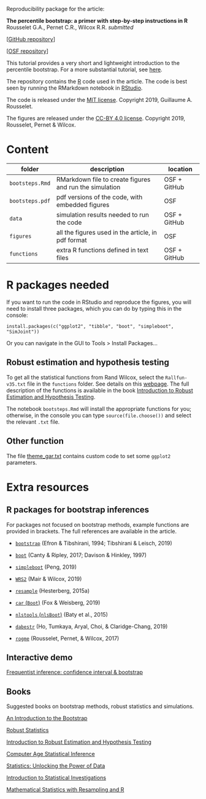 Reproducibility package for the article:

**The percentile bootstrap: a primer with step-by-step instructions in R**
Rousselet G.A., Pernet C.R., Wilcox R.R.
*submitted*

[[GitHub repository](https://github.com/GRousselet/bootsteps)]

[[OSF repository](https://osf.io/dvuze/)]

This tutorial provides a very short and lightweight introduction to the percentile bootstrap. For a more substantial tutorial, see [here](https://osf.io/8b4t5/).

The repository contains the [R](https://www.r-project.org/) code  used in the article. The code is best seen by running the RMarkdown notebook in [RStudio](https://www.rstudio.com/).

The code is released under the [MIT license](https://opensource.org/licenses/MIT). Copyright 2019, Guillaume A. Rousselet.

The figures are released under the [CC-BY 4.0 license](https://creativecommons.org/licenses/by/4.0/legalcode). Copyright 2019, Rousselet, Pernet & Wilcox.

# Content
|folder|description|location|
|-----|-----|-----|
|`bootsteps.Rmd`|RMarkdown file to create figures and run the simulation|OSF + GitHub|
|`bootsteps.pdf`|pdf versions of the code, with embedded figures|OSF|
|`data`|simulation results needed to run the code|OSF + GitHub|
|`figures`|all the figures used in the article, in pdf format|OSF|
|`functions`|extra R functions defined in text files|OSF + GitHub|

# R packages needed
If you want to run the code in RStudio and reproduce the figures, you will need to install three packages, which you can do by typing this in the console:

`install.packages(c("ggplot2", "tibble", "boot", "simpleboot", "SimJoint"))`

Or you can navigate in the GUI to Tools > Install Packages...

## Robust estimation and hypothesis testing
To get all the statistical functions from Rand Wilcox, select the `Rallfun-v35.txt` file in the `functions` folder. See details on this [webpage](https://dornsife.usc.edu/labs/rwilcox/software/). The full description of the functions is available in the book [Introduction to Robust Estimation and Hypothesis Testing](https://books.google.co.uk/books/about/Introduction_to_Robust_Estimation_and_Hy.html?id=8f8nBb4__EYC&printsec=frontcover&source=kp_read_button&redir_esc=y#v=onepage&q&f=false).

The notebook `bootsteps.Rmd` will install the appropriate functions for you; otherwise, in the console you can type `source(file.choose())` and select the relevant `.txt` file.

## Other function
The file [theme_gar.txt](https://github.com/GRousselet/articles/blob/master/bootstrap/functions/theme_gar.txt) contains custom code to set some `ggplot2` parameters.

# Extra resources

## R packages for bootstrap inferences

For packages not focused on bootstrap methods, example functions are provided in brackets. The full references are available in the article.

- [`bootstrap`](https://cran.r-project.org/web/packages/bootstrap/) (Efron & Tibshirani, 1994; Tibshirani & Leisch, 2019)

- [`boot`](https://cran.r-project.org/web/packages/boot/) (Canty & Ripley, 2017; Davison & Hinkley, 1997)

- [`simpleboot`](https://cran.r-project.org/web/packages/simpleboot/) (Peng, 2019)

- [`WRS2`](https://cran.r-project.org/web/packages/WRS2/) (Mair & Wilcox, 2019)

- [`resample`](https://cran.r-project.org/web/packages/resample/) (Hesterberg, 2015a)

- [`car` (`Boot`)](https://cran.r-project.org/web/packages/car/) (Fox & Weisberg, 2019)

- [`nlstools` (`nlsBoot`)](https://cran.r-project.org/web/packages/nlstools/) (Baty et al., 2015)

- [`dabestr`](https://cran.r-project.org/web/packages/dabestr/) (Ho, Tumkaya, Aryal, Choi, & Claridge-Chang, 2019)

- [`rogme`](https://github.com/GRousselet/rogme) (Rousselet, Pernet, & Wilcox, 2017)

## Interactive demo
[Frequentist inference: confidence interval & bootstrap](https://seeing-theory.brown.edu/frequentist-inference/index.html#section2)

## Books
Suggested books on bootstrap methods, robust statistics and simulations.

[An Introduction to the Bootstrap](https://books.google.co.uk/books?id=gLlpIUxRntoC&printsec=frontcover&dq=bootstrap+efron&hl=en&sa=X&ved=0ahUKEwjiv676orHiAhVIRxUIHYkgAckQ6AEIKDAA#v=onepage&q=bootstrap%20efron&f=false)

[Robust Statistics](https://books.google.co.uk/books?id=yAmZsxWSEWgC&dq=mathematical+foundations+of+robust+statistics&hl=en&sa=X&ved=0ahUKEwj3tP6Oo7HiAhU_UhUIHftBCnQQ6AEILjAB)

[Introduction to Robust Estimation and Hypothesis Testing](https://books.google.co.uk/books/about/Introduction_to_Robust_Estimation_and_Hy.html?id=8f8nBb4__EYC&printsec=frontcover&source=kp_read_button&redir_esc=y#v=onepage&q&f=false)

[Computer Age Statistical Inference](https://books.google.co.uk/books?id=Sj1yDAAAQBAJ&printsec=frontcover&dq=computer+inference+efron&hl=en&sa=X&ved=0ahUKEwiXy7vjorHiAhU4SxUIHUm7A3kQ6AEIKDAA#v=onepage&q=computer%20inference%20efron&f=false)

[Statistics: Unlocking the Power of Data](https://books.google.co.uk/books?id=EpBEDwAAQBAJ&printsec=frontcover&dq=Statistics:+Unlocking+the+Power+of+Data&hl=en&sa=X&ved=0ahUKEwil1unSorHiAhUPTxUIHfCwBjEQ6AEIKDAA#v=onepage&q=Statistics%3A%20Unlocking%20the%20Power%20of%20Data&f=false)

[Introduction to Statistical Investigations](https://books.google.co.uk/books?id=FsvVwQEACAAJ&dq=Introduction+to+Statistical+Investigations&hl=en&sa=X&ved=0ahUKEwigt_2worHiAhUySBUIHcZqCnAQ6AEIKDAA)

[Mathematical Statistics with Resampling and R](https://books.google.co.uk/books?id=_2hvDwAAQBAJ&printsec=frontcover&dq=Mathematical+Statistics+with+Resampling+and+R&hl=en&sa=X&ved=0ahUKEwiEj_-gorHiAhXkQhUIHRauC-IQ6AEILzAB#v=onepage&q=Mathematical%20Statistics%20with%20Resampling%20and%20R&f=false)
